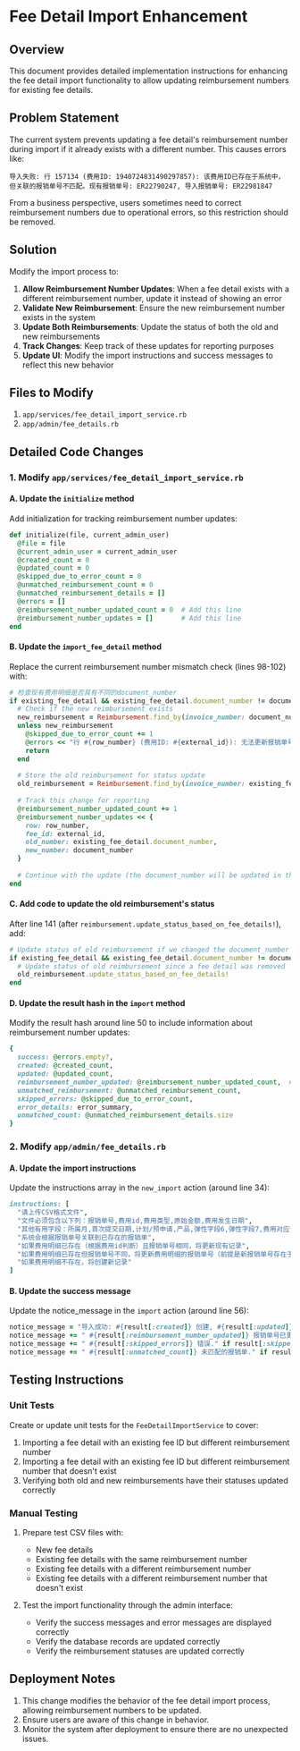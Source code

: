 # Fee Detail Import Enhancement

## Overview

This document provides detailed implementation instructions for enhancing the fee detail import functionality to allow updating reimbursement numbers for existing fee details.

## Problem Statement

The current system prevents updating a fee detail's reimbursement number during import if it already exists with a different number. This causes errors like:

```
导入失败: 行 157134 (费用ID: 1940724831490297857): 该费用ID已存在于系统中，但关联的报销单号不匹配。现有报销单号: ER22790247, 导入报销单号: ER22981847
```

From a business perspective, users sometimes need to correct reimbursement numbers due to operational errors, so this restriction should be removed.

## Solution

Modify the import process to:

1. **Allow Reimbursement Number Updates**: When a fee detail exists with a different reimbursement number, update it instead of showing an error
2. **Validate New Reimbursement**: Ensure the new reimbursement number exists in the system
3. **Update Both Reimbursements**: Update the status of both the old and new reimbursements
4. **Track Changes**: Keep track of these updates for reporting purposes
5. **Update UI**: Modify the import instructions and success messages to reflect this new behavior

## Files to Modify

1. `app/services/fee_detail_import_service.rb`
2. `app/admin/fee_details.rb`

## Detailed Code Changes

### 1. Modify `app/services/fee_detail_import_service.rb`

#### A. Update the `initialize` method

Add initialization for tracking reimbursement number updates:

```ruby
def initialize(file, current_admin_user)
  @file = file
  @current_admin_user = current_admin_user
  @created_count = 0
  @updated_count = 0
  @skipped_due_to_error_count = 0
  @unmatched_reimbursement_count = 0
  @unmatched_reimbursement_details = []
  @errors = []
  @reimbursement_number_updated_count = 0  # Add this line
  @reimbursement_number_updates = []       # Add this line
end
```

#### B. Update the `import_fee_detail` method

Replace the current reimbursement number mismatch check (lines 98-102) with:

```ruby
# 检查现有费用明细是否具有不同的document_number
if existing_fee_detail && existing_fee_detail.document_number != document_number
  # Check if the new reimbursement exists
  new_reimbursement = Reimbursement.find_by(invoice_number: document_number)
  unless new_reimbursement
    @skipped_due_to_error_count += 1
    @errors << "行 #{row_number} (费用ID: #{external_id}): 无法更新报销单号，新的报销单号 #{document_number} 不存在于系统中"
    return
  end
  
  # Store the old reimbursement for status update
  old_reimbursement = Reimbursement.find_by(invoice_number: existing_fee_detail.document_number)
  
  # Track this change for reporting
  @reimbursement_number_updated_count += 1
  @reimbursement_number_updates << {
    row: row_number,
    fee_id: external_id,
    old_number: existing_fee_detail.document_number,
    new_number: document_number
  }
  
  # Continue with the update (the document_number will be updated in the attributes assignment below)
end
```

#### C. Add code to update the old reimbursement's status

After line 141 (after `reimbursement.update_status_based_on_fee_details!`), add:

```ruby
# Update status of old reimbursement if we changed the document_number
if existing_fee_detail && existing_fee_detail.document_number != document_number && defined?(old_reimbursement) && old_reimbursement
  # Update status of old reimbursement since a fee detail was removed
  old_reimbursement.update_status_based_on_fee_details!
end
```

#### D. Update the result hash in the `import` method

Modify the result hash around line 50 to include information about reimbursement number updates:

```ruby
{
  success: @errors.empty?,
  created: @created_count,
  updated: @updated_count,
  reimbursement_number_updated: @reimbursement_number_updated_count,  # Add this line
  unmatched_reimbursement: @unmatched_reimbursement_count,
  skipped_errors: @skipped_due_to_error_count,
  error_details: error_summary,
  unmatched_count: @unmatched_reimbursement_details.size
}
```

### 2. Modify `app/admin/fee_details.rb`

#### A. Update the import instructions

Update the instructions array in the `new_import` action (around line 34):

```ruby
instructions: [
  "请上传CSV格式文件",
  "文件必须包含以下列：报销单号,费用id,费用类型,原始金额,费用发生日期",
  "其他有用字段：所属月,首次提交日期,计划/预申请,产品,弹性字段6,弹性字段7,费用对应计划,费用关联申请单,备注",
  "系统会根据报销单号关联到已存在的报销单",
  "如果费用明细已存在（根据费用id判断）且报销单号相同，将更新现有记录",
  "如果费用明细已存在但报销单号不同，将更新费用明细的报销单号（前提是新报销单号存在于系统中）",  # Update this line
  "如果费用明细不存在，将创建新记录"
]
```

#### B. Update the success message

Update the notice_message in the `import` action (around line 56):

```ruby
notice_message = "导入成功: #{result[:created]} 创建, #{result[:updated]} 更新."
notice_message += " #{result[:reimbursement_number_updated]} 报销单号已更新." if result[:reimbursement_number_updated].to_i > 0  # Add this line
notice_message += " #{result[:skipped_errors]} 错误." if result[:skipped_errors].to_i > 0
notice_message += " #{result[:unmatched_count]} 未匹配的报销单." if result[:unmatched_count].to_i > 0
```

## Testing Instructions

### Unit Tests

Create or update unit tests for the `FeeDetailImportService` to cover:

1. Importing a fee detail with an existing fee ID but different reimbursement number
2. Importing a fee detail with an existing fee ID but different reimbursement number that doesn't exist
3. Verifying both old and new reimbursements have their statuses updated correctly

### Manual Testing

1. Prepare test CSV files with:
   - New fee details
   - Existing fee details with the same reimbursement number
   - Existing fee details with a different reimbursement number
   - Existing fee details with a different reimbursement number that doesn't exist

2. Test the import functionality through the admin interface:
   - Verify the success messages and error messages are displayed correctly
   - Verify the database records are updated correctly
   - Verify the reimbursement statuses are updated correctly

## Deployment Notes

1. This change modifies the behavior of the fee detail import process, allowing reimbursement numbers to be updated.
2. Ensure users are aware of this change in behavior.
3. Monitor the system after deployment to ensure there are no unexpected issues.